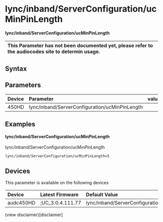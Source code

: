 ﻿---
description: lync/inband/ServerConfiguration/ucMinPinLength
search: false
---

# lync/inband/ServerConfiguration/ucMinPinLength

#### lync/inband/ServerConfiguration/ucMinPinLength


| This Parameter has not been documented yet, please refer to the audiocodes site to determin usage.  | 
| :--- |

## Syntax

## Parameters
|Device|Parameter|value|Description|
|:---|:---|:---|:---|
| 450HD | lync/inband/ServerConfiguration/ucMinPinLength |  |  |

## Examples
#### lync/inband/ServerConfiguration/ucMinPinLength

lync/inband/ServerConfiguration/ucMinPinLength

```
lync/inband/ServerConfiguration/ucMinPinLength=5
```

## Devices
This parameter is available on the following devices

| Device | Latest Firmware | Default Value |
|:---|:---|:---|
| audc450HD | ;UC_3.0.4.111.77 | lync/inband/ServerConfiguration/ucMinPinLength=5 

(view disclaimer)[disclaimer]
